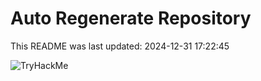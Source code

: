 # Auto Regenerate Repository

This README was last updated: 2024-12-31 17:22:45

 ![TryHackMe](https://tryhackme.com/badge/533634)